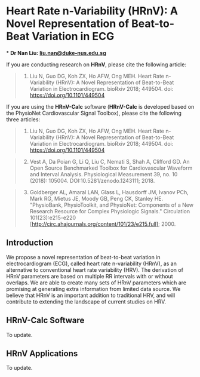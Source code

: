 # Heart Rate n-Variability (HRnV): A Novel Representation of Beat-to-Beat Variation in ECG

\* **Dr Nan Liu: liu.nan@duke-nus.edu.sg**

If you are conducting research on **HRnV**, please cite the following article:
> 1) Liu N, Guo DG, Koh ZX, Ho AFW, Ong MEH. Heart Rate n-Variability (HRnV): A Novel Representation of Beat-to-Beat Variation in Electrocardiogram. bioRxiv 2018; 449504. doi: https://doi.org/10.1101/449504

If you are using the **HRnV-Calc** software (**HRnV-Calc** is developed based on the PhysioNet Cardiovascular Signal Toolbox), please cite the following three articles:
> 1) Liu N, Guo DG, Koh ZX, Ho AFW, Ong MEH. Heart Rate n-Variability (HRnV): A Novel Representation of Beat-to-Beat Variation in Electrocardiogram. bioRxiv 2018; 449504. doi: https://doi.org/10.1101/449504

> 2) Vest A, Da Poian G, Li Q, Liu C, Nemati S, Shah A, Clifford GD. An Open Source Benchmarked Toolbox for Cardiovascular Waveform and Interval Analysis. Physiological Measurement 39, no. 10 (2018): 105004. DOI:10.5281/zenodo.1243111; 2018. 

> 3) Goldberger AL, Amaral LAN, Glass L, Hausdorff JM, Ivanov PCh, Mark RG, Mietus JE, Moody GB, Peng CK, Stanley HE. "PhysioBank, PhysioToolkit, and PhysioNet: Components of a New Research Resource for Complex Physiologic Signals." Circulation 101(23):e215-e220 [http://circ.ahajournals.org/content/101/23/e215.full]; 2000.

## Introduction
We propose a novel representation of beat-to-beat variation in electrocardiogram (ECG), called heart rate n-variability (HRnV), as an alternative to conventional heart rate variability (HRV). The derivation of HRnV parameters are based on multiple RR intervals with or without overlaps. We are able to create many sets of HRnV parameters which are promising at generating extra information from limited data source. We believe that HRnV is an important addition to traditional HRV, and will contribute to extending the landscape of current studies on HRV.

## HRnV-Calc Software
To update.

## HRnV Applications
To update.
